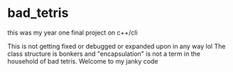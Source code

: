# bad_tetris
this was my year one final project on c++/cli

This is not getting fixed or debugged or expanded upon in any way lol
The class structure is bonkers and "encapsulation" is not a term in the household of bad tetris. Welcome to my janky code
